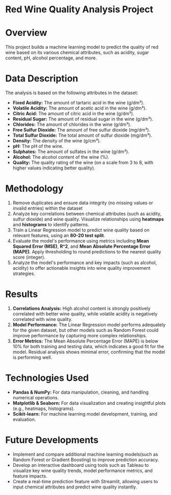 # Red Wine Quality Analysis Project 
# Overview
This project builds a machine learning model to predict the quality of red wine based on its various chemical attributes, such as acidity, sugar content, pH, alcohol percentage, and more. 
# Data Description
The analysis is based on the following attributes in the dataset: 
* **Fixed Acidity:** The amount of tartaric acid in the wine (g/dm³).
* **Volatile Acidity:** The amount of acetic acid in the wine (g/dm³).
* **Citric Acid:** The amount of citric acid in the wine (g/dm³).
* **Residual Sugar:** The amount of residual sugar in the wine (g/dm³).
* **Chlorides:** The amount of chlorides in the wine (g/dm³).
* **Free Sulfur Dioxide:** The amount of free sulfur dioxide (mg/dm³).
* **Total Sulfur Dioxide:** The total amount of sulfur dioxide (mg/dm³).
* **Density:** The density of the wine (g/cm³).
* **pH:** The pH of the wine.
* **Sulphates:** The amount of sulfates in the wine (g/dm³).
* **Alcohol:** The alcohol content of the wine (%).
* **Quality:** The quality rating of the wine (on a scale from 3 to 8, with higher values indicating better quality).
# Methodology  
1. Remove duplicates and ensure data integrity (no missing values or invalid entries) within the dataset 
2. Analyze key correlations between chemical attributes (such as acidity, sulfur dioxide) and wine quality. Visualize relationships using **heatmaps** and **histograms** to identify patterns.
3. Train a Linear Regression model to predict wine quality based on relevant features, using an **80-20 test split**.
4.  Evaluate the model's performance using metrics including **Mean Squared Error (MSE)**, **R^2**, and **Mean Absolute Percentage Error (MAPE)**. Apply thresholding to round predictions to the nearest quality score (integer).
5.  Analyze the model's performance and key impacts (such as alcohol, acidity) to offer actionable insights into wine quality improvement strategies.  
# Results 
1. **Correlations Analysis:** High alcohol content is strongly positively correlated with better wine quality, while volatile acidity is negatively correlated with wine quality.
2. **Model Performance:** The Linear Regression model performs adequately for the given dataset, but other models such as Random Forest could improve performance by capturing more complex relationships.
3. **Error Metrics:** The Mean Absolute Percentage Error (MAPE) is below 10% for both training and testing data, which indicates a good fit for the model. Residual analysis shows minimal error, confirming that the model is performing well. 
# Technologies Used 
* **Pandas & NumPy:** For data manipulation, cleaning, and handling numerical operations.
* **Matplotlib & Seaborn:** For data visualization and creating insightful plots (e.g., heatmaps, histograms).
* **Scikit-learn:** For machine learning model development, training, and evaluation.
# Future Developments 
* Implement and compare additional machine learning models(such as Random Forest or Gradient Boosting) to improve prediction accuracy.
* Develop an interactive dashboard using tools such as Tableau to visualize key wine quality trends, model performance metrics, and feature impacts.
* Create a real-time prediction feature with Streamlit, allowing users to input chemical attributes and predict wine quality instantly.
